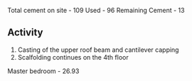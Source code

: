 


Total cement on site - 109
Used - 96
Remaining Cement - 13



## Activity
1. Casting of the upper roof beam and cantilever capping
2. Scalfolding continues on the 4th floor


Master bedroom - 26.93
